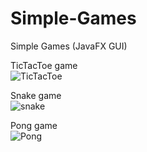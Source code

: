 # Simple-Games
Simple Games (JavaFX GUI)<br/>


TicTacToe game<br/>
![TicTacToe](https://user-images.githubusercontent.com/94128957/195805093-dc9586dd-925e-46d4-ae27-9bdde1f7370a.png)<br/>


Snake game<br/>
![snake](https://user-images.githubusercontent.com/94128957/195805282-b99ebac5-116c-406d-9df3-f9d9b56c2cc7.png)<br/>


Pong game<br/>
![Pong](https://user-images.githubusercontent.com/94128957/195805430-f019c74a-5060-4541-bc8c-0321a17c1dbb.png)<br/>
